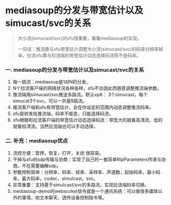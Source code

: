 # mediasoup的分发与带宽估计以及simucast/svc的关系
>大小流(simucast/svc)对sfu很重要，看看mediasoup的实现。
>
>一句话：推流靠与sfu带宽估计调整大小流(simucast/svc)的码率分辨率帧率，拉流sfu靠与拉流端的带宽估计动态选择码流而不是码率。

### 一. mediasoup的分发与带宽估计以及simucast/svc的关系
1. 每一路流：mediasoup是1对N的分发。 
2. N个拉流客户端的网络状况各种各样，sfu不会因此而随意调整推流端参数。
3. 推流端用simucast/svc推送多路流。默认vp8： 3个simucast，每个simucat3个svc。可以一共是9路流。
4. 推流客户端和sfu有带宽估计，会在你设定的范围内动态调整推流码率。
5. sfu是转发给推流端，码率不能变，只能选择码流。
6. sfu根据和拉流客户端的带宽估计动态选择码流：带宽大的就看高清流，低的就看标清流。当然拉流端也可以手动选择。


### 二. 补充：mediasoup优点
1. 流控方便：暂停，恢复，打开，关闭 很容易。
2. 干掉与sfu的sdp传输与协商：实现了自己的一套简单RtpParameters传递与协商。不在需要编解sdp。
3. 参数控制简单：分辨率、码率、帧率、采样率、声道数，起始码率，最小码率，最大码率，codec，simulcast，svc。
4. 非常重要：支持基于simulcast/svc的多路流，实现拉流端码率切换。
5. mediasoup-demo的webscoket信令就是一个通讯系统：可以做很多媒体以外的事情，如文本聊天、透传设备控制指令等。
